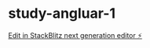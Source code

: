 # study-angluar-1

[Edit in StackBlitz next generation editor ⚡️](https://stackblitz.com/~/github.com/changhyuk96/study-angluar-1)